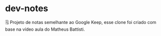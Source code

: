 # dev-notes
 🗒️ Projeto de notas semelhante ao Google Keep, esse clone foi criado com base na vídeo aula do Matheus Battisti.
